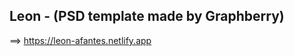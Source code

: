 Leon - (PSD template made by Graphberry)
----------------------------------------

==> https://leon-afantes.netlify.app
